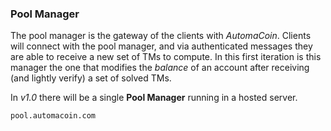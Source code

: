 ### Pool Manager

The pool manager is the gateway of the clients with _AutomaCoin_. Clients will
connect with the pool manager, and via authenticated messages they are able to
receive a new set of TMs to compute. In this first iteration is this manager
the one that modifies the _balance_ of an account after receiving (and lightly
verify) a set of solved TMs.

In *v1.0* there will be a single **Pool Manager** running in a hosted server.

````
pool.automacoin.com
````